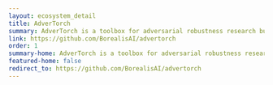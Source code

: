 ```yaml
---
layout: ecosystem_detail
title: AdverTorch
summary: AdverTorch is a toolbox for adversarial robustness research built on PyTorch. It provides functionalities for generating adversarial examples and defending against adversarial attacks.
link: https://github.com/BorealisAI/advertorch
order: 1
summary-home: AdverTorch is a toolbox for adversarial robustness research built on PyTorch. It provides functionalities for generating adversarial examples and defending against adversarial attacks.
featured-home: false
redirect_to: https://github.com/BorealisAI/advertorch
---
```



